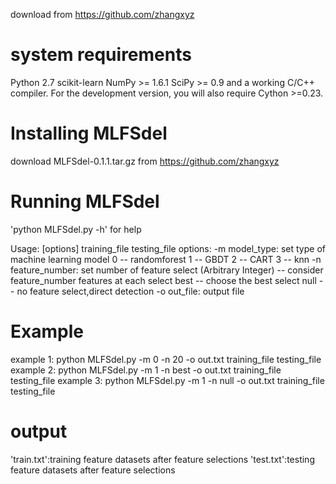 download from https://github.com/zhangxyz 

system requirements
============
Python 2.7
scikit-learn 
NumPy >= 1.6.1
SciPy >= 0.9 and a working C/C++ compiler. For the development version,
you will also require Cython >=0.23.

Installing MLFSdel
============
download MLFSdel-0.1.1.tar.gz from https://github.com/zhangxyz 

Running MLFSdel
============
'python MLFSdel.py -h' for help

Usage: [options] training_file testing_file 
options:
-m model_type: set type of machine learning model
	0 -- randomforest
	1 -- GBDT
	2 -- CART
	3 -- knn
-n feature_number: set number of feature select
	(Arbitrary Integer) -- consider feature_number features at each select 
	best -- choose the best select
	null -- no feature select,direct detection
-o out_file: output file

Example
============
example 1: 
python MLFSdel.py -m 0 -n 20 -o out.txt training_file testing_file
example 2: 
python MLFSdel.py -m 1 -n best -o out.txt training_file testing_file
example 3:
python MLFSdel.py -m 1 -n null -o out.txt training_file testing_file

output	
============
'train.txt':training feature datasets after feature selections
'test.txt':testing feature datasets after feature selections



